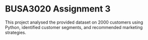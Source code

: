 # BUSA3020 Assignment 3
This project analysed the provided dataset on 2000 customers using Python, identified customer segments, and recommended marketing strategies.
